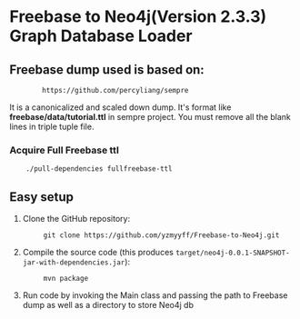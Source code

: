 
# Freebase to Neo4j(Version 2.3.3) Graph Database Loader

## Freebase dump used is based on: 
            https://github.com/percyliang/sempre

It is a canonicalized and scaled down dump. It's format like **freebase/data/tutorial.ttl** in sempre project. You must remove all the blank lines in triple tuple file.

### Acquire Full Freebase ttl

```shell
    ./pull-dependencies fullfreebase-ttl
```
            
## Easy setup

1. Clone the GitHub repository:

            git clone https://github.com/yzmyyff/Freebase-to-Neo4j.git

2. Compile the source code (this produces `target/neo4j-0.0.1-SNAPSHOT-jar-with-dependencies.jar`):

            mvn package

3. Run code by invoking the Main class and passing the path to Freebase dump as well as a directory to store Neo4j db
            
